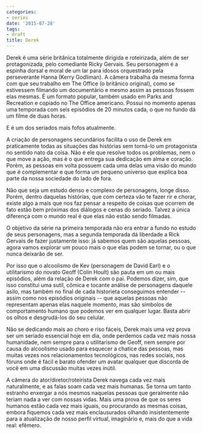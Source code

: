 ```yaml
---
categories:
- series
date: '2015-07-28'
tags:
- draft
title: Derek
---
```


Derek é uma série britânica totalmente dirigida e roteirizada, além de ser protagonizada, pelo comediante Ricky Gervais. Seu personagem é a espinha dorsal e moral de um lar para idosos orquestrado pela perseverante Hanna (Kerry Godliman). A câmera trabalha da mesma forma com que seu trabalho em The Office (o britânico original), como se estivessem filmando um documentário e mesmo assim as pessoas fossem elas mesmas. É um formato popular, também usado em Parks and Recreation e copiado no The Office americano. Possui no momento apenas uma temporada com seis episódios de 20 minutos cada, o que no fundo dá um filme de duas horas.

E é um dos seriados mais fofos atualmente.

A criação de personagens secundários facilita o uso de Derek em praticamente todas as situações das histórias sem torná-lo um protagonista no sentido nato da coisa. Não é ele que resolve todos os problemas, nem o que move a ação, mas é o que entrega sua dedicação em alma e coração. Porém, as pessoas em volta possuem cada uma delas uma visão do mundo que é complementar e que forma um pequeno universo que explica boa parte da nossa sociedade do lado de fora.

Não que seja um estudo denso e complexo de personagens, longe disso. Porém, dentro daquelas histórias, que com certeza vão te fazer rir e chorar, existe algo a mais que nos faz pensar a respeito de coisas que ocorrem de fato estão bem próximas dos diálogos e cenas do seriado. Talvez a única diferença com o mundo real é que elas não estão sendo filmadas.

O objetivo da série na primeira temporada não era entrar a fundo no estudo de seus personagens, mas a segunda temporada dá liberdade a Rick Gervais de fazer justamente isso: já sabemos quem são aquelas pessoas, agora vamos explorar um pouco mais o que elas podem se tornar, ou o que nunca deixarão de ser.

Por isso que o alcoolismo de Kev (personagem de David Earl) e o utilitarismo do novato Geoff (Colin Hoult) são pauta em um ou mais episódios, além da relação de Derek com o pai. Podemos dizer, sim, que isso constitui uma sutil, cômica e tocante análise de personagens daquele asilo, mas também no final de cada historieta conseguimos entender -- assim como nos episódios originais -- que aquelas pessoas não representam apenas elas naquele momento, mas são símbolos de comportamento humano que podemos ver em qualquer lugar. Basta abrir os olhos e desgrudá-los do seu celular.

Não se dedicando mais ao choro e riso fáceis, Derek mais uma vez prova ser um seriado essencial hoje em dia, onde perdemos cada vez mais nossa humanidade, nem sempre para o utilitarismo de Geoff, nem sempre por causa do alcoolismo usado para esquecer a chatice das pessoas, mas muitas vezes nos relacionamentos tecnológicos, nas redes sociais, nos fóruns onde é fácil e barato ofender um avatar qualquer que discorda de você em uma discussão muitas vezes inútil.

A câmera do ator/diretor/roteirista Derek navega cada vez mais naturalmente, e as falas soam cada vez mais humanas. Se torna um tanto estranho enxergar a nós mesmos naquelas pessoas que geralmente não teriam nada a ver com nossas vidas. Mais uma prova de que os seres humanos estão cada vez mais iguais, ou procurando as mesmas coisas, embora fiquemos cada vez mais enclausurados olhando insistentemente para a atualização de nosso perfil virtual, imaginário e, mais do que a vida real: efêmero.